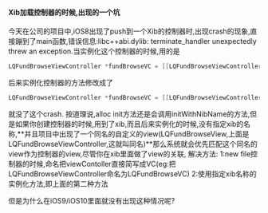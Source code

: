 #### Xib加载控制器的时候,出现的一个坑

今天在公司的项目中,iOS8出现了push到一个Xib的控制器时,出现crash的现象,直接蹦到了main函数,错误信息:libc++abi.dylib: terminate_handler unexpectedly threw an exception.当实例化这个控制器的时候,用的是

```objective-c
LQFundBrowseViewController *fundBrowseVC = [[LQFundBrowseViewController alloc]init];1
```

后来实例化控制器的方法修改成了

```objective-c
LQFundBrowseViewController *fundBrowseVC = [[LQFundBrowseViewController alloc]initWithNibName:@"LQFundBrowseViewController" bundle:[NSBundle mainBundle]];1
```

就没了这个crash. 
按道理说,alloc init方法还是会调用initWithNibName的方法,但是如果你创建控制器的时候,用到了xib,而且后来实例化的时候,没有指定xib的名称,**并且项目中出现了一个同名的自定义的view(LQFundBrowseView,上面是LQFundBrowseViewController,这就叫同名)**那么系统就会优先匹配这个同名的view作为控制器的view,尽管你在xib里面做了view的关联, 
解决方法: 
1:new file控制器的时候,命名把viewContoller直接简写成VC(eg:把LQFundBrowseViewController命名为LQFundBrowseVC) 
2:使用指定xib名称的实例化方法,即上面的第二种方法

但是为什么在iOS9/iOS10里面就没有出现这种情况呢? 